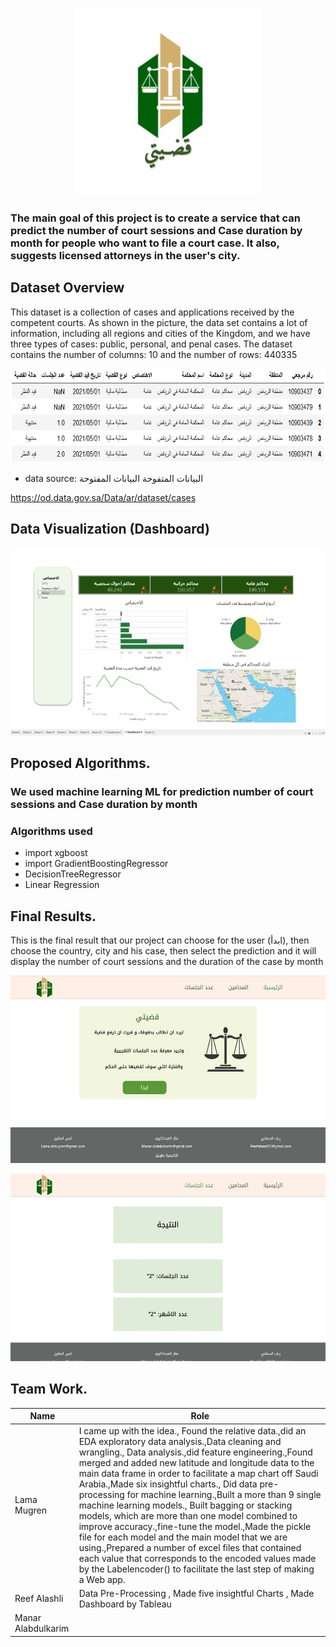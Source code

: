 
 <p align="center">
<img src="download.jfif" width="300" height="300">
</p>
 
 
### The main goal of this project is to create a service that can predict the number of court sessions and Case duration by month for people who want to file a court case. It also, suggests licensed attorneys in the user's city.


## Dataset Overview
This dataset is a collection of cases and applications received by the competent courts. As shown in the picture, the data set contains a lot of information, including all regions and cities of the Kingdom, and we have three types of cases: public, personal, and penal cases.
The dataset contains the number of columns: 10 and the number of rows: 440335
 
  <p align="center">
<img src="dataset1.png" width="600" height="150">
</p>

- data source: البيانات المتفوحة
البيانات المفتوحة

https://od.data.gov.sa/Data/ar/dataset/cases

## Data Visualization (Dashboard)
 <p align="center">
<img src="dashbardtableau.png" width="600" height="300">
</p>



## Proposed Algorithms.
### We used machine learning ML for prediction  number of court sessions and Case duration by month
### Algorithms used 
- import xgboost
- import GradientBoostingRegressor
- DecisionTreeRegressor
- Linear Regression


## Final Results.
This is the final result that our project can choose for the user (ابدأ), then choose the country, city and his case, then select the prediction and it will display the number of court sessions and the duration of the case by month

 <p align="center">
<img src="web.jpg" width="600" height="300">
</p>

 <p align="center">
<img src="web2.jpg" width="600" height="300">
</p>


## Team Work.

| Name | Role |
| ----------- | ----------- |
| Lama Mugren |I came up with the idea., Found the relative data.,did an EDA exploratory data analysis.,Data cleaning and wrangling., Data analysis.,did feature engineering.,Found merged and added new latitude and longitude data to the main data frame in order to facilitate a map chart off Saudi Arabia.,Made six insightful charts., Did data pre-processing for machine learning.,Built a more than 9 single machine learning models., Built bagging or stacking models, which are more than one model combined to improve accuracy.,fine-tune the model.,Made the pickle file for each model and the main model that we are using.,Prepared a number of excel files that contained each value that corresponds to the encoded values made by the Labelencoder() to facilitate the last step of making a Web app. |
| Reef Alashli | Data Pre-Processing , Made five insightful Charts , Made Dashboard by Tableau |
| Manar Alabdulkarim |  |



